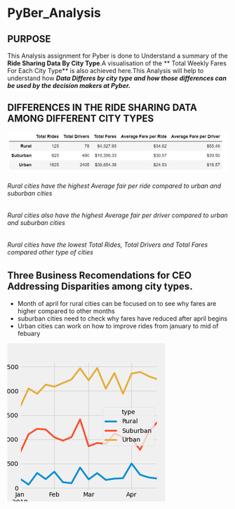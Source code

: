 # PyBer_Analysis

## PURPOSE
 This Analysis assignment for Pyber is done to Understand a summary of the **Ride Sharing 
 Data By City Type**.A visualisation of the ** Total Weekly Fares For Each City Type**
 is also achieved here.This Analysis will help to understand how ***Data Differes by city
 type and how those differences can be used by the decision makers at Pyber.***



## DIFFERENCES IN THE RIDE SHARING DATA AMONG DIFFERENT CITY TYPES

![Pyber_summary.PNG](analysis/Pyber_summary.PNG)

###### Rural cities have the highest Average fair per ride compared to urban and suburban cities
###### Rural cities also have the highest Average fair per driver compared to urban and suburban cities
###### Rural cities have the lowest Total Rides, Total Drivers and Total Fares compared other type of cities


## Three Business Recomendations for CEO Addressing Disparities among city types.
- Month of april for rural cities can be focused on to see why fares are higher compared to other months
- suburban cities need to check why fares have reduced after april begins
- Urban cities can work on how to improve rides from january to mid of febuary

![Pyber_fare_summary.PNG](analysis/Pyber_fare_summary.PNG)
